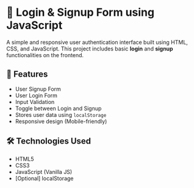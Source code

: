 # 🔐 Login & Signup Form using JavaScript

A simple and responsive user authentication interface built using HTML, CSS, and JavaScript. This project includes basic **login** and **signup** functionalities on the frontend.

## 🚀 Features

- User Signup Form
- User Login Form
- Input Validation
- Toggle between Login and Signup
- Stores user data using `localStorage`
- Responsive design (Mobile-friendly)

## 🛠️ Technologies Used

- HTML5
- CSS3
- JavaScript (Vanilla JS)
- [Optional] localStorage
